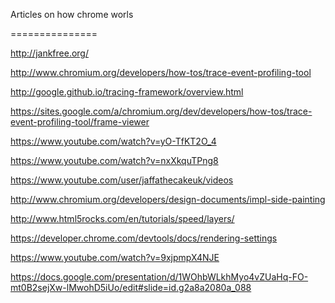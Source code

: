 Articles on how chrome worls

===============



http://jankfree.org/

http://www.chromium.org/developers/how-tos/trace-event-profiling-tool

http://google.github.io/tracing-framework/overview.html

https://sites.google.com/a/chromium.org/dev/developers/how-tos/trace-event-profiling-tool/frame-viewer

https://www.youtube.com/watch?v=yO-TfKT2O_4

https://www.youtube.com/watch?v=nxXkquTPng8

https://www.youtube.com/user/jaffathecakeuk/videos

http://www.chromium.org/developers/design-documents/impl-side-painting

http://www.html5rocks.com/en/tutorials/speed/layers/

https://developer.chrome.com/devtools/docs/rendering-settings

https://www.youtube.com/watch?v=9xjpmpX4NJE

https://docs.google.com/presentation/d/1WOhbWLkhMyo4vZUaHq-FO-mt0B2sejXw-lMwohD5iUo/edit#slide=id.g2a8a2080a_088

